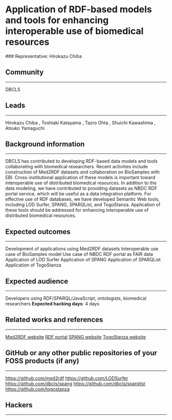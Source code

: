 # Application of RDF-based models and tools for enhancing interoperable use of biomedical resources

### Representative: Hirokazu Chiba

## Community
---

DBCLS

## Leads
---
Hirokazu Chiba , Toshiaki Katayama , Tazro Ohta , Shuichi Kawashima , Atsuko Yamaguchi 

## Background information
---
DBCLS has contributed to developing RDF-based data models and tools collaborating with biomedical researchers. Recent activities include construction of Med2RDF datasets and collaboration on BioSamples with EBI. Cross-institutional application of these models is important toward interoperable use of distributed biomedical resources. In addition to the data modeling, we have contributed to providing datasets as NBDC RDF portal service, which will be useful as a data integration platform. For effective use of RDF databases, we have developed Semantic Web tools, including LOD Surfer, SPANG, SPARQList, and TogoStanza. Application of these tools should be addressed for enhancing interoperable use of distributed biomedical resources.

## Expected outcomes
---

Development of applications using Med2RDF datasets
Interoperable use case of BioSamples model
Use case of NBDC RDF portal as FAIR data
Application of LOD Surfer
Application of SPANG
Application of SPARQList
Application of TogoStanza

## Expected audience
---

Developers using RDF/SPARQL/JavaScript, ontologists, biomedical researchers
**Expected hacking days**: 4 days

## Related works and references
---

[Med2RDF website](http://med2rdf.org/)
[RDF portal](https://integbio.jp/rdf/)
[SPANG website](http://spang.dbcls.jp/)
[TogoStanza website](http://togostanza.org/)

## GitHub or any other public repositories of your FOSS products (if any)
---

https://github.com/med2rdf
https://github.com/LODSurfer
https://github.com/dbcls/spang
https://github.com/dbcls/sparqlist
https://github.com/togostanza

## Hackers
---

